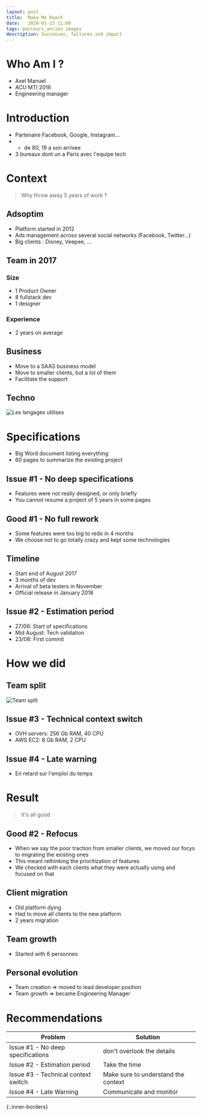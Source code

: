 ```yaml
---
layout: post
title:  Make Me Reach
date:   2020-01-23 11:00
tags: parcours_ancien images
description: Successes, failures and impact
---
```

# Who Am I ?
* Axel Manuel
* ACU MTI 2016
* Engineering manager

# Introduction
* Partenaire Facebook, Google, Instagram...
* + de 80, 19 a son arrivee
* 3 bureaux dont un a Paris avec l'equipe tech

# Context
> Why throw away 5 years of work ?
## Adsoptim
* Platform started in 2012
* Ads management across several social networks (Facebook, Twitter...)
* Big clients : Disney, Veepee, ...

## Team in 2017
### Size
* 1 Product Owner
* 8 fullstack dev
* 1 designer
### Experience
* 2 years on average

## Business
* Move to a SAAS business model
* Move to smaller clients, but a lot of them
* Facilitate the support

## Techno
![Les langages utilises](/entreprise/assets/images/tech.jpg)

# Specifications
* Big Word document listing everything
* 60 pages to summarize the existing project

## Issue #1 - No deep specifications
* Features were not really designed, or only briefly
* You cannot resume a project of 5 years in some pages

## Good #1 - No full rework
* Some features were too big to redo in 4 months
* We choose not to go totally crazy and kept some technologies

## Timeline
* Start end of August 2017
* 3 months of dev
* Arrival of beta testers in November
* Official release in January 2018

## Issue #2 - Estimation period
* 27/06: Start of specifications
* Mid August: Tech validation
* 23/08: First commit

# How we did
## Team split
![Team split](/entreprise/assets/images/split.jpg)

## Issue #3 - Technical context switch
* OVH servers: 256 Gb RAM, 40 CPU
* AWS EC2: 8 Gb RAM, 2 CPU

## Issue #4 - Late warning
* En retard sur l'emploi du temps

# Result
> It's all good

## Good #2 - Refocus
* When we say the poor traction from smaller clients, we moved our focys to migrating the existing ones
* This meant rethinking the prioritization of features
* We checked with each clients what they were actually using and focused on that

## Client migration
* Old platform dying
* Had to move all clients to the new platform
* 2 years migration

## Team growth
* Started with 6 personnes

## Personal evolution
* Team creation => moved to lead developer position
* Team growth => became Engineering Manager

# Recommendations

|Problem      | Solution     |
|------------ | -------------|
|Issue #1 - No deep specifications | don't overlook the details|
|Issue #2 - Estimation period | Take the time|
|Issue #3 - Technical context switch | Make sure to understand the context|
|Issue #4 - Late Warning | Communicate and monitor|
{:.inner-borders}
